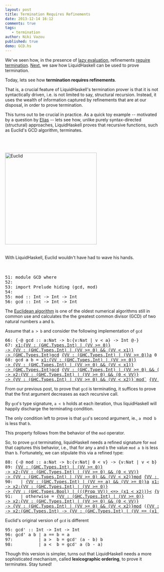 ```yaml
---
layout: post
title: Termination Requires Refinements
date: 2013-12-14 16:12
comments: true
tags:
   - termination 
author: Niki Vazou
published: true 
demo: GCD.hs
---
```


We've seen how, in the presence of [lazy evaluation][ref-lies], refinements
[require termination][ref-bottom]. [Next][ref-termination], we saw how 
LiquidHaskell can be used to prove termination. 

Today, lets see how **termination requires refinements**. 

That is, a crucial feature of LiquidHaskell's termination prover is that it is 
not syntactically driven, i.e. is not limited to say, structural recursion. 
Instead, it uses the wealth of information captured by refinements that are
at our disposal, in order to prove termination. 

This turns out to be crucial in practice.
As a quick toy example -- motivated by a question by [Elias][comment-elias] -- 
lets see how, unlike purely syntax-directed (structural) approaches, 
LiquidHaskell proves that recursive functions, such as Euclid's GCD 
algorithm, terminates.

<!-- more -->

<br>
<br>
<br>

<div class="row-fluid">
  <div class="span12 pagination-centered">
  <img src="http://faculty.etsu.edu/gardnerr/Geometry-History/Euclid_7-Raphael.jpg"
       alt="Euclid" width="300">
       <br>
       <br>
       <br>
       With LiquidHaskell, Euclid wouldn't have had to wave his hands.
       <br>
       <br>
       <br>
  </div>
</div>


<pre><span class=hs-linenum>51: </span><span class='hs-keyword'>module</span> <span class='hs-conid'>GCD</span> <span class='hs-keyword'>where</span>
<span class=hs-linenum>52: </span>
<span class=hs-linenum>53: </span><span class='hs-keyword'>import</span> <span class='hs-conid'>Prelude</span> <span class='hs-varid'>hiding</span> <span class='hs-layout'>(</span><span class='hs-varid'>gcd</span><span class='hs-layout'>,</span> <span class='hs-varid'>mod</span><span class='hs-layout'>)</span>
<span class=hs-linenum>54: </span>
<span class=hs-linenum>55: </span><span class='hs-definition'>mod</span> <span class='hs-keyglyph'>::</span> <span class='hs-conid'>Int</span> <span class='hs-keyglyph'>-&gt;</span> <span class='hs-conid'>Int</span> <span class='hs-keyglyph'>-&gt;</span> <span class='hs-conid'>Int</span>
<span class=hs-linenum>56: </span><span class='hs-definition'>gcd</span> <span class='hs-keyglyph'>::</span> <span class='hs-conid'>Int</span> <span class='hs-keyglyph'>-&gt;</span> <span class='hs-conid'>Int</span> <span class='hs-keyglyph'>-&gt;</span> <span class='hs-conid'>Int</span>
</pre>

The [Euclidean algorithm][ref-euclidean] is one of the oldest numerical algorithms 
still in common use and calculates the the greatest common divisor (GCD) of two 
natural numbers `a` and `b`.

Assume that `a > b` and consider the following implementation of `gcd`


<pre><span class=hs-linenum>66: </span><span class='hs-keyword'>{-@</span> <span class='hs-varid'>gcd</span> <span class='hs-keyglyph'>::</span> <span class='hs-varid'>a</span><span class='hs-conop'>:</span><span class='hs-conid'>Nat</span> <span class='hs-keyglyph'>-&gt;</span> <span class='hs-varid'>b</span><span class='hs-conop'>:</span><span class='hs-keyword'>{v:</span><span class='hs-conid'>Nat</span> <span class='hs-keyword'>| v &lt; a}</span> <span class='hs-keyglyph'>-&gt;</span> <span class='hs-conid'>Int</span> <span class='hs-keyword'>@-}</span>
<span class=hs-linenum>67: </span><a class=annot href="#"><span class=annottext>x1:{VV : (GHC.Types.Int) | (VV &gt;= 0)}
-&gt; {VV : (GHC.Types.Int) | (VV &gt;= 0) &amp;&amp; (VV &lt; x1)}
-&gt; (GHC.Types.Int)</span><span class='hs-definition'>gcd</span></a> <a class=annot href="#"><span class=annottext>{VV : (GHC.Types.Int) | (VV &gt;= 0)}</span><span class='hs-varid'>a</span></a> <span class='hs-num'>0</span> <span class='hs-keyglyph'>=</span> <a class=annot href="#"><span class=annottext>{VV : (GHC.Types.Int) | (VV == a) &amp;&amp; (VV &gt;= 0)}</span><span class='hs-varid'>a</span></a>
<span class=hs-linenum>68: </span><span class='hs-definition'>gcd</span> <span class='hs-varid'>a</span> <span class='hs-varid'>b</span> <span class='hs-keyglyph'>=</span> <a class=annot href="#"><span class=annottext>x1:{VV : (GHC.Types.Int) | (VV &gt;= 0)}
-&gt; {VV : (GHC.Types.Int) | (VV &gt;= 0) &amp;&amp; (VV &lt; x1)}
-&gt; (GHC.Types.Int)</span><span class='hs-varid'>gcd</span></a> <a class=annot href="#"><span class=annottext>{VV : (GHC.Types.Int) | (VV &gt;= 0) &amp;&amp; (VV &lt; a)}</span><span class='hs-varid'>b</span></a> <span class='hs-layout'>(</span><a class=annot href="#"><span class=annottext>{VV : (GHC.Types.Int) | (VV == a) &amp;&amp; (VV &gt;= 0)}</span><span class='hs-varid'>a</span></a> <a class=annot href="#"><span class=annottext>{VV : (GHC.Types.Int) | (VV &gt;= 0)}
-&gt; x2:{VV : (GHC.Types.Int) | (VV &gt;= 0) &amp;&amp; (0 &lt; VV)}
-&gt; {VV : (GHC.Types.Int) | (VV &gt;= 0) &amp;&amp; (VV &lt; x2)}</span><span class='hs-varop'>`mod`</span></a> <a class=annot href="#"><span class=annottext>{VV : (GHC.Types.Int) | (VV &gt;= 0) &amp;&amp; (VV &lt; a)}</span><span class='hs-varid'>b</span></a><span class='hs-layout'>)</span>
</pre>

From our previous post, to prove that `gcd` is terminating, it suffices to prove
that the first argument decreases as each recursive call.

By `gcd`'s type signature, `a < b` holds at each iteration, thus liquidHaskell 
will happily discharge the terminating condition.

The only condition left to prove is that `gcd`'s second argument, ie., `a `mod`
b` is less that `b`. 

This property follows from the behavior of the `mod` operator.

So, to prove `gcd` terminating, liquidHaskell needs a refined signature for 
`mod` that captures this behavior, i.e., that for any `a` and `b` the value 
`mod a b` is less than `b`. Fortunately, we can stipulate this via a refined
type:


<pre><span class=hs-linenum>88: </span><span class='hs-keyword'>{-@</span> <span class='hs-varid'>mod</span> <span class='hs-keyglyph'>::</span> <span class='hs-varid'>a</span><span class='hs-conop'>:</span><span class='hs-conid'>Nat</span> <span class='hs-keyglyph'>-&gt;</span> <span class='hs-varid'>b</span><span class='hs-conop'>:</span><span class='hs-keyword'>{v:</span><span class='hs-conid'>Nat</span><span class='hs-keyword'>| 0 &lt; v}</span> <span class='hs-keyglyph'>-&gt;</span> <span class='hs-keyword'>{v:</span><span class='hs-conid'>Nat</span> <span class='hs-keyword'>| v &lt; b}</span> <span class='hs-keyword'>@-}</span>
<span class=hs-linenum>89: </span><a class=annot href="#"><span class=annottext>{VV : (GHC.Types.Int) | (VV &gt;= 0)}
-&gt; x2:{VV : (GHC.Types.Int) | (VV &gt;= 0) &amp;&amp; (0 &lt; VV)}
-&gt; {VV : (GHC.Types.Int) | (VV &gt;= 0) &amp;&amp; (VV &lt; x2)}</span><span class='hs-definition'>mod</span></a> <a class=annot href="#"><span class=annottext>{VV : (GHC.Types.Int) | (VV &gt;= 0)}</span><span class='hs-varid'>a</span></a> <a class=annot href="#"><span class=annottext>{VV : (GHC.Types.Int) | (VV &gt;= 0) &amp;&amp; (0 &lt; VV)}</span><span class='hs-varid'>b</span></a>
<span class=hs-linenum>90: </span>  <span class='hs-keyglyph'>|</span> <a class=annot href="#"><span class=annottext>{VV : (GHC.Types.Int) | (VV == a) &amp;&amp; (VV &gt;= 0)}</span><span class='hs-varid'>a</span></a> <a class=annot href="#"><span class=annottext>x1:{VV : (GHC.Types.Int) | (VV &gt;= 0)}
-&gt; x2:{VV : (GHC.Types.Int) | (VV &gt;= 0)}
-&gt; {VV : (GHC.Types.Bool) | (((Prop VV)) &lt;=&gt; (x1 &lt; x2))}</span><span class='hs-varop'>&lt;</span></a> <a class=annot href="#"><span class=annottext>{VV : (GHC.Types.Int) | (VV == b) &amp;&amp; (VV &gt;= 0) &amp;&amp; (0 &lt; VV)}</span><span class='hs-varid'>b</span></a> <span class='hs-keyglyph'>=</span> <a class=annot href="#"><span class=annottext>{VV : (GHC.Types.Int) | (VV == a) &amp;&amp; (VV &gt;= 0)}</span><span class='hs-varid'>a</span></a>
<span class=hs-linenum>91: </span>  <span class='hs-keyglyph'>|</span> <span class='hs-varid'>otherwise</span> <span class='hs-keyglyph'>=</span> <a class=annot href="#"><span class=annottext>{VV : (GHC.Types.Int) | (VV &gt;= 0)}
-&gt; x2:{VV : (GHC.Types.Int) | (VV &gt;= 0) &amp;&amp; (0 &lt; VV)}
-&gt; {VV : (GHC.Types.Int) | (VV &gt;= 0) &amp;&amp; (VV &lt; x2)}</span><span class='hs-varid'>mod</span></a> <span class='hs-layout'>(</span><a class=annot href="#"><span class=annottext>{VV : (GHC.Types.Int) | (VV == a) &amp;&amp; (VV &gt;= 0)}</span><span class='hs-varid'>a</span></a> <a class=annot href="#"><span class=annottext>x1:(GHC.Types.Int)
-&gt; x2:(GHC.Types.Int) -&gt; {VV : (GHC.Types.Int) | (VV == (x1 - x2))}</span><span class='hs-comment'>-</span></a> <a class=annot href="#"><span class=annottext>{VV : (GHC.Types.Int) | (VV == b) &amp;&amp; (VV &gt;= 0) &amp;&amp; (0 &lt; VV)}</span><span class='hs-varid'>b</span></a><span class='hs-layout'>)</span> <a class=annot href="#"><span class=annottext>{VV : (GHC.Types.Int) | (VV == b) &amp;&amp; (VV &gt;= 0) &amp;&amp; (0 &lt; VV)}</span><span class='hs-varid'>b</span></a>
</pre>

Euclid's original version of `gcd` is different
<pre><span class=hs-linenum>95: </span><span class='hs-definition'>gcd'</span> <span class='hs-keyglyph'>::</span> <span class='hs-conid'>Int</span> <span class='hs-keyglyph'>-&gt;</span> <span class='hs-conid'>Int</span> <span class='hs-keyglyph'>-&gt;</span> <span class='hs-conid'>Int</span>
<span class=hs-linenum>96: </span><span class='hs-definition'>gcd'</span> <span class='hs-varid'>a</span> <span class='hs-varid'>b</span> <span class='hs-keyglyph'>|</span> <span class='hs-varid'>a</span> <span class='hs-varop'>==</span> <span class='hs-varid'>b</span> <span class='hs-keyglyph'>=</span> <span class='hs-varid'>a</span>
<span class=hs-linenum>97: </span>         <span class='hs-keyglyph'>|</span> <span class='hs-varid'>a</span> <span class='hs-varop'>&gt;</span>  <span class='hs-varid'>b</span> <span class='hs-keyglyph'>=</span> <span class='hs-varid'>gcd'</span> <span class='hs-layout'>(</span><span class='hs-varid'>a</span> <span class='hs-comment'>-</span> <span class='hs-varid'>b</span><span class='hs-layout'>)</span> <span class='hs-varid'>b</span> 
<span class=hs-linenum>98: </span>         <span class='hs-keyglyph'>|</span> <span class='hs-varid'>a</span> <span class='hs-varop'>&lt;</span>  <span class='hs-varid'>b</span> <span class='hs-keyglyph'>=</span> <span class='hs-varid'>gcd'</span> <span class='hs-varid'>a</span> <span class='hs-layout'>(</span><span class='hs-varid'>b</span> <span class='hs-comment'>-</span> <span class='hs-varid'>a</span><span class='hs-layout'>)</span> 
</pre>

Though this version is simpler, turns out that LiquidHaskell needs 
a more sophisticated mechanism, called **lexicographic ordering**, to 
prove it terminates. Stay tuned!


[ref-euclidean]:    http://en.wikipedia.org/wiki/Euclidean_algorithm
[ref-termination]:  /blog/2013/12/09/checking-termination.lhs/ 
[ref-lies]:  /blog/2013/11/23/telling_lies.lhs/ 
[ref-bottom]: /blog/2013/12/02/getting-to-the-bottom.lhs/
[comment-elias]: http://goto.ucsd.edu/~rjhala/liquid/haskell/blog/blog/2013/12/09/checking-termination.lhs/#comment-1159606500
